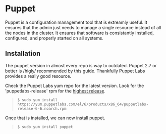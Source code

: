 # Puppet
Puppet is a configuration management tool that is extreamly useful. It ensures that the admin just needs to manage a single resource instead of all the nodes in the cluster. It ensures that software is consistantly installed, configured, and properly started on all systems.

## Installation

The puppet version in almost every repo is way to outdated. Puppet 2.7 or better is /higly/ recommended by this guide. Thankfully Puppet Labs provides a really good resource.  

Check the Puppet Labs yum repo for the latest version. Look for the 'puppetlabs-release' rpm for the [highest release](https://yum.puppetlabs.com/el/6/products/x86_64/).

>`$ sudo yum install https://yum.puppetlabs.com/el/6/products/x86_64/puppetlabs-release-6-6.noarch.rpm`  

Once that is installed, we can now install puppet.

>`$ sudo yum install puppet`  
